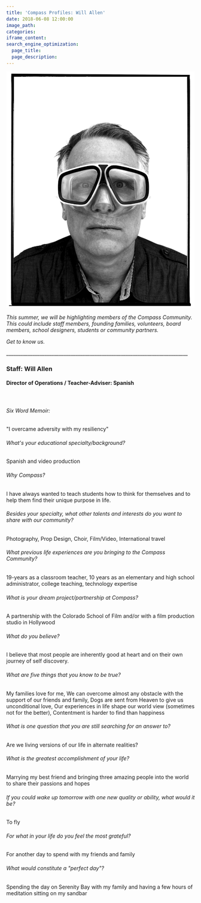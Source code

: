 ```yaml
---
title: 'Compass Profiles: Will Allen'
date: 2018-06-08 12:00:00
image_path:
categories:
iframe_content:
search_engine_optimization:
  page_title:
  page_description:
---
```


![](/assets/images/will001.png)

*This summer, we will be highlighting members of the Compass Community.&nbsp; This could include staff members, founding families, volunteers, board members, school designers, students or community partners.*

*Get to know us.*

\_\_\_\_\_\_\_\_\_\_\_\_\_\_\_\_\_\_\_\_\_\_\_\_\_\_\_\_\_\_\_\_\_\_\_\_\_\_\_\_\_\_\_\_\_\_\_\_\_\_\_\_\_\_\_\_\_\_\_\_\_\_\_\_\_\_\_\_\_\_\_\_\_\_\_\_

### Staff: Will Allen

#### Director of Operations / Teacher-Adviser: Spanish

#### &nbsp;

###### Six Word Memoir:&nbsp;

"I overcame adversity with my resiliency"

###### What's your educational specialty/background?

Spanish and video production

###### Why Compass?

I have always wanted to teach students how to think for themselves and to help them find their unique purpose in life.

###### Besides your specialty, what other talents and interests do you want to share with our community?

Photography, Prop Design, Choir, Film/Video, International travel

###### What previous life experiences are you bringing to the Compass Community?

19-years as a classroom teacher, 10 years as an elementary and high school administrator, college teaching, technology expertise

###### What is your dream project/partnership at Compass?

A partnership with the Colorado School of Film and/or with a film production studio in Hollywood

###### What do you believe?

I believe that most people are inherently good at heart and on their own journey of self discovery.

###### What are five things that you know to be true?

My families love for me, We can overcome almost any obstacle with the support of our friends and family, Dogs are sent from Heaven to give us unconditional love, Our experiences in life shape our world view (sometimes not for the better), Contentment is harder to find than happiness

###### What is one question that you are still searching for an answer to?

Are we living versions of our life in alternate realities?

###### What is the greatest accomplishment of your life?

Marrying my best friend and bringing three amazing people into the world to share their passions and hopes

###### If you could wake up tomorrow with one new quality or ability, what would it be?

To fly

###### For what in your life do you feel the most grateful?

For another day to spend with my friends and family

###### What would constitute a "perfect day"?

Spending the day on Serenity Bay with my family and having a few hours of meditation sitting on my sandbar

&nbsp;